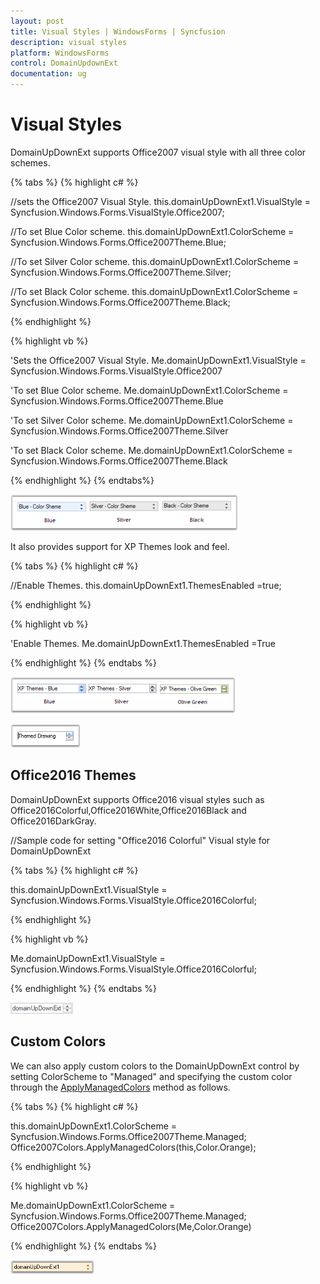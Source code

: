 ```yaml
---
layout: post
title: Visual Styles | WindowsForms | Syncfusion
description: visual styles
platform: WindowsForms
control: DomainUpdownExt 
documentation: ug
---
```

# Visual Styles

DomainUpDownExt supports Office2007 visual style with all three color schemes.

{% tabs %}
{% highlight c# %}

//sets the Office2007 Visual Style.
this.domainUpDownExt1.VisualStyle = Syncfusion.Windows.Forms.VisualStyle.Office2007;

//To set Blue Color scheme.
this.domainUpDownExt1.ColorScheme = Syncfusion.Windows.Forms.Office2007Theme.Blue;

//To set Silver Color scheme.
this.domainUpDownExt1.ColorScheme = Syncfusion.Windows.Forms.Office2007Theme.Silver;

//To set Black Color scheme.
this.domainUpDownExt1.ColorScheme = Syncfusion.Windows.Forms.Office2007Theme.Black;

{% endhighlight  %}

{% highlight vb %}

'Sets the Office2007 Visual Style.
Me.domainUpDownExt1.VisualStyle = Syncfusion.Windows.Forms.VisualStyle.Office2007

'To set Blue Color scheme.
Me.domainUpDownExt1.ColorScheme = Syncfusion.Windows.Forms.Office2007Theme.Blue

'To set Silver Color scheme.
Me.domainUpDownExt1.ColorScheme = Syncfusion.Windows.Forms.Office2007Theme.Silver

'To set Black Color scheme.
Me.domainUpDownExt1.ColorScheme = Syncfusion.Windows.Forms.Office2007Theme.Black

{% endhighlight  %}
{% endtabs%}

![Office2007 color themes](DomainUpdownExt_images/Overview_img427.png)

It also provides support for XP Themes look and feel.

{% tabs %}
{% highlight c# %}

//Enable Themes.
this.domainUpDownExt1.ThemesEnabled =true;

{% endhighlight  %}

{% highlight vb %}

'Enable Themes.
Me.domainUpDownExt1.ThemesEnabled =True

{% endhighlight  %}
{% endtabs %}

![DomainUpDownExt office2007 themes](DomainUpdownExt_images/Overview_img428.png) 

![DomainUpDownExt themes enabled](DomainUpdownExt_images/Overview_img429.png)

## Office2016 Themes

DomainUpDownExt supports Office2016 visual styles such as Office2016Colorful,Office2016White,Office2016Black and Office2016DarkGray.

//Sample code for setting "Office2016 Colorful" Visual style for DomainUpDownExt

{% tabs %}
{% highlight c# %}

this.domainUpDownExt1.VisualStyle = Syncfusion.Windows.Forms.VisualStyle.Office2016Colorful;

{% endhighlight  %}

{% highlight vb %}

Me.domainUpDownExt1.VisualStyle = Syncfusion.Windows.Forms.VisualStyle.Office2016Colorful;

{% endhighlight  %}
{% endtabs %}

![Office2016 theme](DomainUpdownExt_images/Overview_img433.png)

## Custom Colors

We can also apply custom colors to the DomainUpDownExt control by setting ColorScheme to "Managed" and specifying the custom color through the [ApplyManagedColors](https://help.syncfusion.com/cr/windowsforms/Syncfusion.Shared.Base~Syncfusion.Windows.Forms.Office2007Colors~ApplyManagedColors.html) method as follows.

{% tabs %}
{% highlight c# %}

this.domainUpDownExt1.ColorScheme = Syncfusion.Windows.Forms.Office2007Theme.Managed;
Office2007Colors.ApplyManagedColors(this,Color.Orange);

{% endhighlight  %}

{% highlight vb %}

Me.domainUpDownExt1.ColorScheme = Syncfusion.Windows.Forms.Office2007Theme.Managed;
Office2007Colors.ApplyManagedColors(Me,Color.Orange)

{% endhighlight  %}
{% endtabs %}

![Custom colors](DomainUpdownExt_images/Overview_img430.png)
